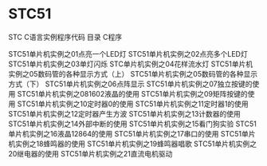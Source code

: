 STC51
=====
STC C语言实例程序代码
目录
C程序

STC51单片机实例之01点亮一个LED灯
STC51单片机实例之02点亮多个LED灯
STC51单片机实例之03单灯闪烁 
STC单片机实例之04花样流水灯
STC51单片机实例之05数码管的各种显示方式（上）
STC51单片机实例之05数码管的各种显示方式（下）
STC51单片机实例之06点阵显示
STC51单片机实例之07独立按键的使用
STC51单片机实例之081602液晶的使用
STC51单片机实例之09矩阵按键的使用
STC51单片机实例之10定时器0的使用
STC51单片机实例之11定时器1的使用
STC51单片机实例之12定时器产生方波
STC51单片机实例之13计数器的使用
STC51单片机实例之14外部中断的使用
STC51单片机实例之15看门狗实验
STC51单片机实例之16液晶12864的使用
STC51单片机实例之17串口的使用
STC51单片机实例之18蜂鸣器的使用
STC51单片机实例之19蜂鸣器唱歌
STC51单片机实例之20继电器的使用
STC51单片机实例之21直流电机驱动
